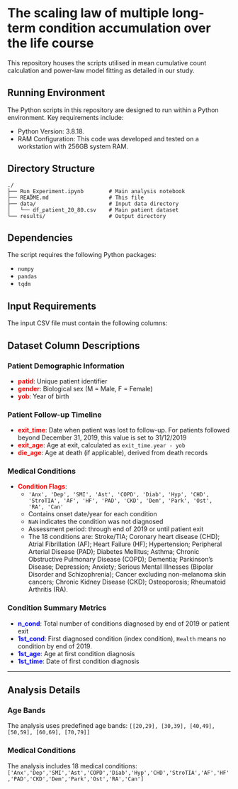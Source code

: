 # The scaling law of multiple long-term condition accumulation over the life course

This repository houses the scripts utilised in mean cumulative count calculation and power-law model fitting as detailed in our study.

## Running Environment

The Python scripts in this repository are designed to run within a Python environment. Key requirements include:

- Python Version: 3.8.18.
- RAM Configuration: This code was developed and tested on a workstation with 256GB system RAM.

## Directory Structure

```
./
├── Run_Experiment.ipynb        # Main analysis notebook 
├── README.md                   # This file
├── data/                       # Input data directory
│   └── df_patient_20_80.csv    # Main patient dataset
└── results/                    # Output directory
```

## Dependencies

The script requires the following Python packages:
- `numpy`
- `pandas`
- `tqdm`

## Input Requirements

The input CSV file must contain the following columns:
## Dataset Column Descriptions

### Patient Demographic Information
- <span style="color:red">**patid**</span>: Unique patient identifier
- <span style="color:red">**gender**</span>: Biological sex (M = Male, F = Female)
- <span style="color:red">**yob**</span>: Year of birth

### Patient Follow-up Timeline
- <span style="color:red">**exit_time**</span>: Date when patient was lost to follow-up. For patients followed beyond December 31, 2019, this value is set to 31/12/2019
- <span style="color:red">**exit_age**</span>: Age at exit, calculated as `exit_time.year - yob`
- <span style="color:red">**die_age**</span>: Age at death (if applicable), derived from death records

### Medical Conditions
- <span style="color:red">**Condition Flags**</span>: 
  - `'Anx', 'Dep', 'SMI', 'Ast', 'COPD', 'Diab', 'Hyp', 'CHD', 'StroTIA', 'AF', 'HF', 'PAD', 'CKD', 'Dem', 'Park', 'Ost', 'RA', 'Can'`
  - Contains onset date/year for each condition
  - `NaN` indicates the condition was not diagnosed
  - Assessment period: through end of 2019 or until patient exit
  - The 18 conditions are:
Stroke/TIA; 
Coronary heart disease (CHD); 
Atrial Fibrillation (AF); 
Heart Failure (HF); 
Hypertension; 
Peripheral Arterial Disease (PAD); 
Diabetes Mellitus; 
Asthma; 
Chronic Obstructive Pulmonary Disease (COPD); 
Dementia; 
Parkinson’s Disease; 
Depression; 
Anxiety; 
Serious Mental Illnesses (Bipolar Disorder and Schizophrenia); 
Cancer excluding non-melanoma skin cancers; 
Chronic Kidney Disease (CKD); 
Osteoporosis; 
Rheumatoid Arthritis (RA).

### Condition Summary Metrics
- <span style="color:blue">**n_cond**</span>: Total number of conditions diagnosed by end of 2019 or patient exit
- <span style="color:blue">**1st_cond**</span>: First diagnosed condition (index condition), `Health` means no condition by end of 2019.
- <span style="color:blue">**1st_age**</span>: Age at first condition diagnosis
- <span style="color:blue">**1st_time**</span>: Date of first condition diagnosis

---

## Analysis Details

### Age Bands
The analysis uses predefined age bands:
`[[20,29], [30,39], [40,49], [50,59], [60,69], [70,79]]`

### Medical Conditions
The analysis includes 18 medical conditions:
`['Anx','Dep','SMI','Ast','COPD','Diab','Hyp','CHD','StroTIA','AF','HF','PAD','CKD','Dem','Park','Ost','RA','Can']`


